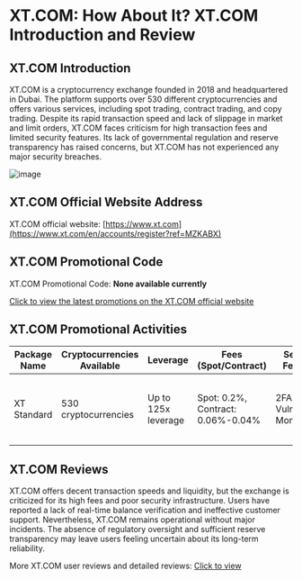 # XT.COM: How About It? XT.COM Introduction and Review

## XT.COM Introduction

XT.COM is a cryptocurrency exchange founded in 2018 and headquartered in Dubai. The platform supports over 530 different cryptocurrencies and offers various services, including spot trading, contract trading, and copy trading. Despite its rapid transaction speed and lack of slippage in market and limit orders, XT.COM faces criticism for high transaction fees and limited security features. Its lack of governmental regulation and reserve transparency has raised concerns, but XT.COM has not experienced any major security breaches.

![image](https://github.com/user-attachments/assets/7fc94b89-de48-4545-90a1-64964f3b177e)

## XT.COM Official Website Address

XT.COM official website: [https://www.xt.com](https://www.xt.com/en/accounts/register?ref=MZKABX)

## XT.COM Promotional Code

XT.COM Promotional Code: **None available currently**

[Click to view the latest promotions on the XT.COM official website](https://www.xt.com/en/accounts/register?ref=MZKABX)

## XT.COM Promotional Activities

| Package Name | Cryptocurrencies Available | Leverage | Fees (Spot/Contract) | Security Features | Customer Service | Link to Purchase |
|--------------|----------------------------|----------|----------------------|-------------------|------------------|------------------|
| XT Standard  | 530 cryptocurrencies       | Up to 125x leverage | Spot: 0.2%, Contract: 0.06%-0.04% | 2FA, Vulnerability Monitoring | 24/7 online support, limited issue resolution | [Buy Here](https://www.xt.com/en/accounts/register?ref=MZKABX) |

## XT.COM Reviews

XT.COM offers decent transaction speeds and liquidity, but the exchange is criticized for its high fees and poor security infrastructure. Users have reported a lack of real-time balance verification and ineffective customer support. Nevertheless, XT.COM remains operational without major incidents. The absence of regulatory oversight and sufficient reserve transparency may leave users feeling uncertain about its long-term reliability.

More XT.COM user reviews and detailed reviews: [Click to view](https://www.xt.com/en/accounts/register?ref=MZKABX)
